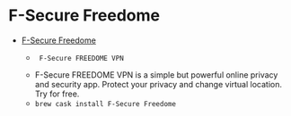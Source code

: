 # F-Secure Freedome
- [F-Secure Freedome](https://www.f-secure.com/en_US/web/home_us/freedome)
  -      F-Secure FREEDOME VPN  
  - F-Secure FREEDOME VPN is a simple but powerful online privacy and security app. Protect your privacy and change virtual location. Try for free.
  - `brew cask install F-Secure Freedome`
